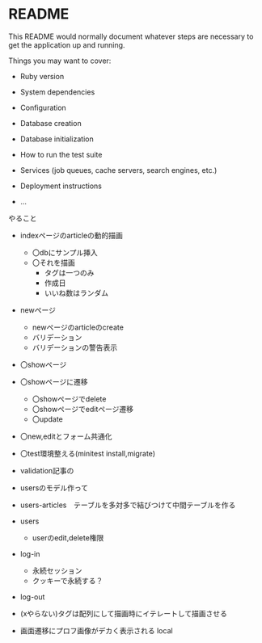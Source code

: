# README

This README would normally document whatever steps are necessary to get the
application up and running.

Things you may want to cover:

* Ruby version

* System dependencies

* Configuration

* Database creation

* Database initialization

* How to run the test suite

* Services (job queues, cache servers, search engines, etc.)

* Deployment instructions

* ...

やること
* indexページのarticleの動的描画
  * 〇dbにサンプル挿入
  * 〇それを描画
    * タグは一つのみ
    * 作成日
    * いいね数はランダム

* newページ
  * newページのarticleのcreate
  * バリデーション
  * バリデーションの警告表示

* 〇showページ
* 〇showページに遷移
  * 〇showページでdelete
  * 〇showページでeditページ遷移
  * 〇update
* 〇new,editとフォーム共通化

* 〇test環境整える(minitest install,migrate)

* validation記事の


* usersのモデル作って
* users-articles　テーブルを多対多で結びつけて中間テーブルを作る

* users
  * userのedit,delete権限
* log-in
  * 永続セッション
  * クッキーで永続する？
* log-out

* (xやらない)タグは配列にして描画時にイテレートして描画させる

* 画面遷移にプロフ画像がデカく表示される local